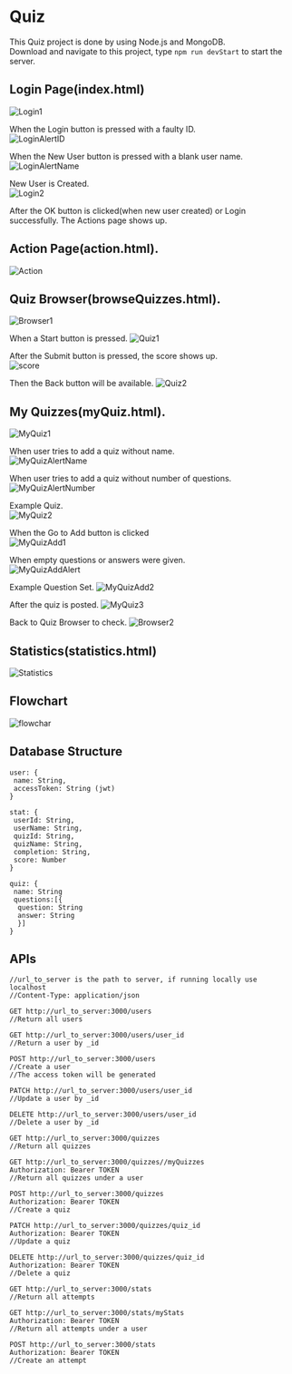 # Quiz
 This Quiz project is done by using Node.js and MongoDB.  
 Download and navigate to this project, type `npm run devStart` to start the server.
 
 ## Login Page(index.html)
 ![Login1](QuizPics/Login1.png)
 
 When the Login button is pressed with a faulty ID.   
 ![LoginAlertID](QuizPics/LoginAlertID.png)
 
 When the New User button is pressed with a blank user name.   
 ![LoginAlertName](QuizPics/LoginAlertUserName.png)
 
 New User is Created.   
 ![Login2](QuizPics/Login2.png)
 
 After the OK button is clicked(when new user created) or Login successfully. 
 The Actions page shows up. 
 
 ## Action Page(action.html). 
 ![Action](QuizPics/Actions.png)
 
 ## Quiz Browser(browseQuizzes.html). 
 ![Browser1](QuizPics/QuizBrowser1.png)
 
 When a Start button is pressed. 
 ![Quiz1](QuizPics/Quiz1.png)
 
 After the Submit button is pressed, the score shows up.   
 ![score](QuizPics/ScoreAlert.png)
 
 Then the Back button will be available. 
 ![Quiz2](QuizPics/Quiz2.png)
 
 ## My Quizzes(myQuiz.html). 
 ![MyQuiz1](QuizPics/MyQuiz1.png)
 
 When user tries to add a quiz without name.   
 ![MyQuizAlertName](QuizPics/MyQuizAlertQuizName.png)
 
 When user tries to add a quiz without number of questions.   
 ![MyQuizAlertNumber](QuizPics/MyQuizAlertQuizNumber.png)
 
 Example Quiz.   
 ![MyQuiz2](QuizPics/MyQuiz2.png)
 
 When the Go to Add button is clicked  
 ![MyQuizAdd1](QuizPics/MyQuizAdd1.png)
 
 When empty questions or answers were given.   
 ![MyQuizAddAlert](QuizPics/MyQuizAddAlert.png)
 
 Example Question Set. 
 ![MyQuizAdd2](QuizPics/MyQuizAdd2.png)
 
 After the quiz is posted. 
 ![MyQuiz3](QuizPics/MyQuiz3.png)
 
 Back to Quiz Browser to check. 
 ![Browser2](QuizPics/QuizBrowser2.png)
 
 ## Statistics(statistics.html)
 ![Statistics](QuizPics/Statistics.png)

 ## Flowchart
 ![flowchar](QuizPics/frontend-flowchart.png)
 
 ## Database Structure
 ```
 user: {
  name: String,
  accessToken: String (jwt)
 }
 
 stat: {
  userId: String,
  userName: String,
  quizId: String,
  quizName: String,
  completion: String,
  score: Number
 }
 
 quiz: {
  name: String
  questions:[{
   question: String
   answer: String
   }]
 }
 ```
 
  ## APIs
  ```
  //url_to_server is the path to server, if running locally use localhost
  //Content-Type: application/json
  
  GET http://url_to_server:3000/users 
  //Return all users
  
  GET http://url_to_server:3000/users/user_id 
  //Return a user by _id
  
  POST http://url_to_server:3000/users 
  //Create a user
  //The access token will be generated
  
  PATCH http://url_to_server:3000/users/user_id 
  //Update a user by _id
  
  DELETE http://url_to_server:3000/users/user_id 
  //Delete a user by _id
  
  GET http://url_to_server:3000/quizzes 
  //Return all quizzes
  
  GET http://url_to_server:3000/quizzes//myQuizzes
  Authorization: Bearer TOKEN
  //Return all quizzes under a user
  
  POST http://url_to_server:3000/quizzes
  Authorization: Bearer TOKEN
  //Create a quiz
  
  PATCH http://url_to_server:3000/quizzes/quiz_id
  Authorization: Bearer TOKEN
  //Update a quiz
  
  DELETE http://url_to_server:3000/quizzes/quiz_id
  Authorization: Bearer TOKEN
  //Delete a quiz
  
  GET http://url_to_server:3000/stats
  //Return all attempts
  
  GET http://url_to_server:3000/stats/myStats
  Authorization: Bearer TOKEN
  //Return all attempts under a user
  
  POST http://url_to_server:3000/stats
  Authorization: Bearer TOKEN
  //Create an attempt
  ```
 
